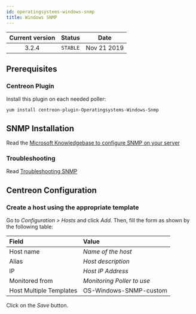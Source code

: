 ```yaml
---
id: operatingsystems-windows-snmp
title: Windows SNMP
---
```


| Current version | Status | Date |
| :-: | :-: | :-: |
| 3.2.4 | `STABLE` | Nov 21 2019 |

## Prerequisites

### Centreon Plugin

Install this plugin on each needed poller:

``` shell
yum install centreon-plugin-Operatingsystems-Windows-Snmp
```

## SNMP Installation

Read the [Microsoft Knowledgebase to configure SNMP on your
server](https://support.microsoft.com/en-us/kb/324263)

### Troubleshooting

Read [Troubleshooting
SNMP](https://documentation.centreon.com/docs/centreon-plugins/en/latest/user/guide.html#snmp)

## Centreon Configuration

### Create a host using the appropriate template

Go to *Configuration \> Hosts* and click *Add*. Then, fill the form as shown by
the following table:

| Field                   | Value                      |
| :---------------------- | :------------------------- |
| Host name               | *Name of the host*         |
| Alias                   | *Host description*         |
| IP                      | *Host IP Address*          |
| Monitored from          | *Monitoring Poller to use* |
| Host Multiple Templates | OS-Windows-SNMP-custom     |

Click on the *Save* button.

